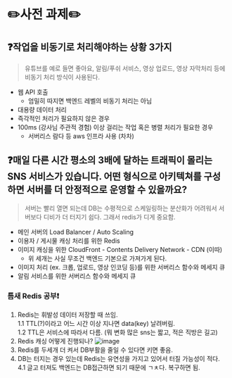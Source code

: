 # ✏️사전 과제✏️

## ❓작업을 비동기로 처리해야하는 상황 3가지
> 유튜브를 예로 들면 좋아요, 알림/푸쉬 서비스, 영상 업로드, 영상 자막처리 등에 비동기 처리 방식이 사용된다.

* 웹 API 호출
	* 엄밀히 따지면 백엔드 레벨의 비동기 처리는 아님
* 대용량 데이터 처리
* 즉각적인 처리가 필요하지 않은 경우
* 100ms (강사님 주관적 경험) 이상 걸리는 작업 혹은 병렬 처리가 필요한 경우
	* 서버리스 람다 등 aws 인프라 사용 (차차)

## ❓매일 다른 시간 평소의 3배에 달하는 트래픽이 몰리는 SNS 서비스가 있습니다. 어떤 형식으로 아키텍쳐를 구성하면 서버를 더 안정적으로 운영할 수 있을까요?
> 서버는 빨리 열면 되는데 DB는 수평적으로 스케일링하는 분산화가 어려워서 서버보다 디비가 더 터지기 쉽다. 그래서 redis가 디게 중요함.

* 메인 서버의 Load Balancer / Auto Scaling
* 이용자 / 게시물 캐싱 처리를 위한 Redis
* 이미지 캐싱을 위한 CloudFront - Contents Delivery Network - CDN (이따)
	* 위 세개는 사실 무조건 백엔드 기본으로 가져가게 된다. 
* 이미지 처리 (ex. 크롭, 업로드, 영상 인코딩 등)를 위한 서버리스 함수와 메세지 큐
* 알림 서비스를 위한 서버리스 함수와 메세지 큐

### **틈새** Redis 공부❗

1. Redis는 휘발성 데이터 저장할 때 쓰임.  
	1.1 TTL(?)이라고 어느 시간 이상 지나면 data(key) 날려버림.  
	1.2 TTL은 서비스에 따라서 다름. (뭐 변화 많은 sns는 짧고, 적은 직방은 길고)
2. Redis 캐싱 어떻게 진행되나?
		![image](https://user-images.githubusercontent.com/77817094/236193716-da21079a-b7c0-426f-a9f8-6f990ebc6f2c.png)
3. Redis를 두세개 더 켜서 DB부활을 줄일 수 있다면 키면 좋음.
4. DB는 터지는 경우 있는데 Redis는 유연성을 가지고 있어서 터질 가능성이 적다.  
	4.1 글고 터져도 백엔드는 DB접근하면 되기 때문에 ㄱㅊ다. 복구하면 됨.